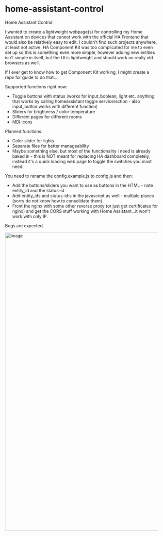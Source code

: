 # home-assistant-control
Home Assistant Control

I wanted to create a lightweight webpage(s) for controlling my Home Assistant on devices that cannot work with the official HA Frontend that would also be relatively easy to edit.
I couldn't find such projects anywhere, at least not active. HA Component Kit was too complicated for me to even set up so this is something even more simple, however adding new entities isn't simple in itself, but the UI is lightweight and should work on really old browsers as well.

If I ever get to know how to get Component Kit working, I might create a repo for guide to do that....

Supported functions right now:
- Toggle buttons with status (works for input_boolean, light etc. anything that works by calling homeassistant toggle service/action - also input_button works with different function)
- Sliders for brightness / color temperature
- Different pages for different rooms
- MDI icons

Planned functions:
- Color slider for lights
- Separate files for better manageability
- Maybe something else, but most of the functionality I need is already baked in - this is NOT meant for replacing HA dashboard completely, instead it's a quick loading web page to toggle the switches you most need.

You need to rename the config.example.js to config.js and then:
- Add the buttons/sliders you want to use as buttons in the HTML - note entity_id and the status-id
- Add entity_ids and status-id:s in the javascript as well - multiple places (sorry do not know how to consolidate them)
- Front the nginx with some other reverse proxy (or just get certificates for nginx) and get the CORS stuff working with Home Assistant...it won't work with only IP.

Bugs are expected.

<img width="983" alt="image" src="https://github.com/user-attachments/assets/25a28e8f-d17b-4531-86a3-2583171ca152">
